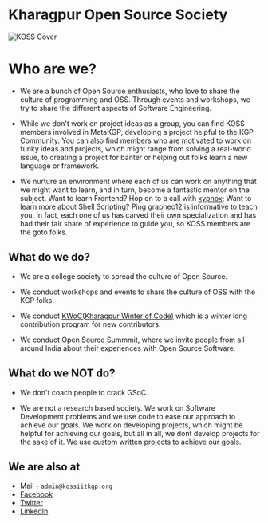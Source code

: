 # Kharagpur Open Source Society

<!--

**Here are some ideas to get you started:**

🙋‍♀️ A short introduction - what is your organization all about?
🌈 Contribution guidelines - how can the community get involved?
👩‍💻 Useful resources - where can the community find your docs? Is there anything else the community should know?
🍿 Fun facts - what does your team eat for breakfast?
🧙 Remember, you can do mighty things with the power of [Markdown](https://guides.github.com/features/mastering-markdown/)
-->

![KOSS Cover](https://imgur.com/xKFP30Y.png)

# Who are we?

* We are a bunch of Open Source enthusiasts, who love to share the culture of programming and OSS. Through events and workshops, we try to share the different aspects of Software Engineering.
  
* While we don't work on project ideas as a group, you can find KOSS members involved in MetaKGP, developing a project helpful to the KGP Community. You can also find members who are motivated to work on funky ideas and projects, which might range from solving a real-world issue, to creating a project for banter or helping out folks learn a new language or framework.
  
* We nurture an environment where each of us can work on anything that we might want to learn, and in turn, become a fantastic mentor on the subject. Want to learn Frontend? Hop on to a call with [xypnox](https://github.com/xypnox); Want to learn more about Shell Scripting? Ping [grapheo12](https://github.com/grapheo12) is informative to teach you. In fact, each one of us has carved their own specialization and has had their fair share of experience to guide you, so KOSS members are the goto folks.

  
## What do we do?  
 
* We are a college society to spread the culture of Open Source.

* We conduct workshops and events to share the culture of OSS with the KGP folks.

* We conduct [KWoC(Kharagpur Winter of Code)](https://kwoc.kossiitkgp.org/) which is a winter long contribution program for new contributors.

* We conduct Open Source Summmit, where we invite people from all around India about their experiences with Open Source Software.

## What do we NOT do?

* We don't coach people to crack GSoC.
       
* We are not a research based society. We work on Software Development problems and we use code to ease our approach to achieve our goals. We work on developing projects, which might be helpful for achieving our goals, but all in all, we dont develop projects for the sake of it. We use custom written projects to achieve our goals.


## We are also at
- Mail - `admin@kossiitkgp.org`
- [Facebook](https://www.facebook.com/kossiitkgp)
- [Twitter](https://twitter.com/kossiitkgp)
- [LinkedIn](https://www.linkedin.com/company/kharagpur-open-source-society)
